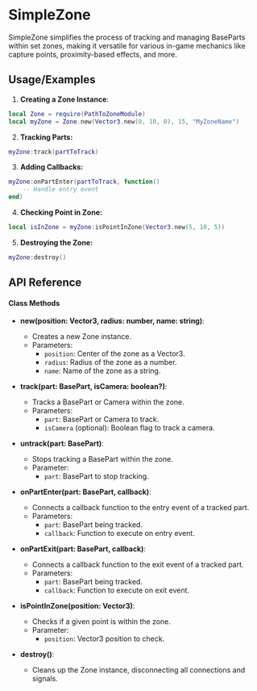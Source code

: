 
# SimpleZone

SimpleZone simplifies the process of tracking and managing BaseParts within set zones, making it versatile for various in-game mechanics like capture points, proximity-based effects, and more.


## Usage/Examples

1. **Creating a Zone Instance**:
```lua
local Zone = require(PathToZoneModule)
local myZone = Zone.new(Vector3.new(0, 10, 0), 15, "MyZoneName")
```

2. **Tracking Parts:**
```lua
myZone:track(partToTrack)
```

3. **Adding Callbacks:**
```lua
myZone:onPartEnter(partToTrack, function()
    -- Handle entry event
end)
```

4. **Checking Point in Zone:**
```lua
local isInZone = myZone:isPointInZone(Vector3.new(5, 10, 5))
```

5. **Destroying the Zone:**
```lua
myZone:destroy()
```
## API Reference

#### Class Methods

- **new(position: Vector3, radius: number, name: string)**:
  - Creates a new Zone instance.
  - Parameters:
    - `position`: Center of the zone as a Vector3.
    - `radius`: Radius of the zone as a number.
    - `name`: Name of the zone as a string.

- **track(part: BasePart, isCamera: boolean?)**:
  - Tracks a BasePart or Camera within the zone.
  - Parameters:
    - `part`: BasePart or Camera to track.
    - `isCamera` (optional): Boolean flag to track a camera.

- **untrack(part: BasePart)**:
  - Stops tracking a BasePart within the zone.
  - Parameter:
    - `part`: BasePart to stop tracking.

- **onPartEnter(part: BasePart, callback)**:
  - Connects a callback function to the entry event of a tracked part.
  - Parameters:
    - `part`: BasePart being tracked.
    - `callback`: Function to execute on entry event.

- **onPartExit(part: BasePart, callback)**:
  - Connects a callback function to the exit event of a tracked part.
  - Parameters:
    - `part`: BasePart being tracked.
    - `callback`: Function to execute on exit event.

- **isPointInZone(position: Vector3)**:
  - Checks if a given point is within the zone.
  - Parameter:
    - `position`: Vector3 position to check.

- **destroy()**:
  - Cleans up the Zone instance, disconnecting all connections and signals.
